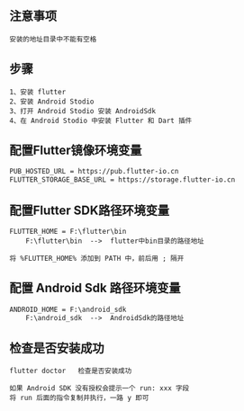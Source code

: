 ## 注意事项

```
安装的地址目录中不能有空格
```



## 步骤

```
1、安装 flutter
2、安装 Android Stodio
3、打开 Android Stodio 安装 AndroidSdk
4、在 Android Stodio 中安装 Flutter 和 Dart 插件
```



## 配置Flutter镜像环境变量

```html
PUB_HOSTED_URL = https://pub.flutter-io.cn
FLUTTER_STORAGE_BASE_URL = https://storage.flutter-io.cn
```



## 配置Flutter SDK路径环境变量

```
FLUTTER_HOME = F:\flutter\bin
	F:\flutter\bin  -->  flutter中bin目录的路径地址

将 %FLUTTER_HOME% 添加到 PATH 中，前后用 ; 隔开
```



## 配置 Android Sdk 路径环境变量

```html
ANDROID_HOME = F:\android_sdk
	F:\android_sdk  -->  AndroidSdk的路径地址
```



## 检查是否安装成功

```
flutter doctor   检查是否安装成功

如果 Android SDK 没有授权会提示一个 run: xxx 字段
将 run 后面的指令复制并执行，一路 y 即可
```

